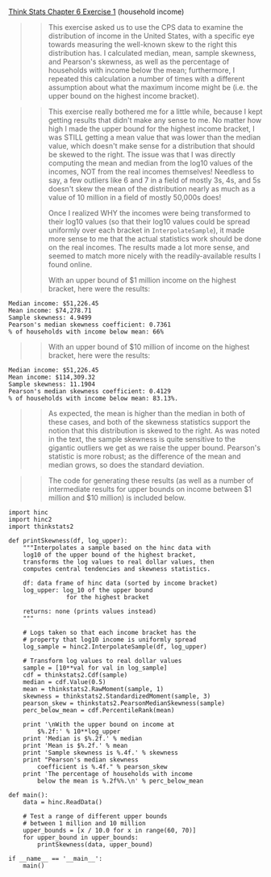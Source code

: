 [Think Stats Chapter 6 Exercise 1](http://greenteapress.com/thinkstats2/html/thinkstats2007.html#toc60) (household income)

>> This exercise asked us to use the CPS data to examine the distribution of income in the United States, with a specific eye towards measuring the well-known skew to the right this distribution has. I calculated median, mean, sample skewness, and Pearson's skewness, as well as the percentage of households with income below the mean; furthermore, I repeated this calculation a number of times with a different assumption about what the maximum income might be (i.e. the upper bound on the highest income bracket).

>> This exercise really bothered me for a little while, because I kept getting results that didn't make any sense to me. No matter how high I made the upper bound for the highest income bracket, I was STILL getting a mean value that was lower than the median value, which doesn't make sense for a distribution that should be skewed to the right. The issue was that I was directly computing the mean and median from the log10 values of the incomes, NOT from the real incomes themselves! Needless to say, a few outliers like 6 and 7 in a field of mostly 3s, 4s, and 5s doesn't skew the mean of the distribution nearly as much as a value of 10 million in a field of mostly 50,000s does!
>> 
>> Once I realized WHY the incomes were being transformed to their log10 values (so that their log10 values could be spread uniformly over each bracket in `InterpolateSample`), it made more sense to me that the actual statistics work should be done on the real incomes. The results made a lot more sense, and seemed to match more nicely with the readily-available results I found online.
>> 
>> With an upper bound of $1 million income on the highest bracket, here were the results:

```
Median income: $51,226.45
Mean income: $74,278.71
Sample skewness: 4.9499
Pearson's median skewness coefficient: 0.7361
% of households with income below mean: 66%
```

>> With an upper bound of $10 million of income on the highest bracket, here were the results:

``` 
Median income: $51,226.45 
Mean income: $114,309.32
Sample skewness: 11.1904
Pearson's median skewness coefficient: 0.4129
% of households with income below mean: 83.13%.
```

>> As expected, the mean is higher than the median in both of these cases, and both of the skewness statistics support the notion that this distribution is skewed to the right. As was noted in the text, the sample skewness is quite sensitive to the gigantic outliers we get as we raise the upper bound. Pearson's statistic is more robust; as the difference of the mean and median grows, so does the standard deviation.

>> The code for generating these results (as well as a number of intermediate results for upper bounds on income between $1 million and $10 million) is included below.

```
import hinc
import hinc2
import thinkstats2

def printSkewness(df, log_upper):
    """Interpolates a sample based on the hinc data with
    log10 of the upper bound of the highest bracket, 
    transforms the log values to real dollar values, then 
    computes central tendencies and skewness statistics.

    df: data frame of hinc data (sorted by income bracket)
    log_upper: log_10 of the upper bound 
    			for the highest bracket
    
    returns: none (prints values instead)
    """
    
    # Logs taken so that each income bracket has the
    # property that log10 income is uniformly spread
    log_sample = hinc2.InterpolateSample(df, log_upper)
    
    # Transform log values to real dollar values
    sample = [10**val for val in log_sample]
    cdf = thinkstats2.Cdf(sample)
    median = cdf.Value(0.5)
    mean = thinkstats2.RawMoment(sample, 1)
    skewness = thinkstats2.StandardizedMoment(sample, 3)
    pearson_skew = thinkstats2.PearsonMedianSkewness(sample)
    perc_below_mean = cdf.PercentileRank(mean)
    
    print '\nWith the upper bound on income at 
    	$%.2f:' % 10**log_upper
    print 'Median is $%.2f.' % median
    print 'Mean is $%.2f.' % mean
    print 'Sample skewness is %.4f.' % skewness
    print "Pearson's median skewness 
    	coefficient is %.4f." % pearson_skew
    print 'The percentage of households with income 
    	below the mean is %.2f%%.\n' % perc_below_mean

def main():
    data = hinc.ReadData()
    
    # Test a range of different upper bounds 
    # between 1 million and 10 million
    upper_bounds = [x / 10.0 for x in range(60, 70)]
    for upper_bound in upper_bounds:
        printSkewness(data, upper_bound)

if __name__ == '__main__':
    main()
```
